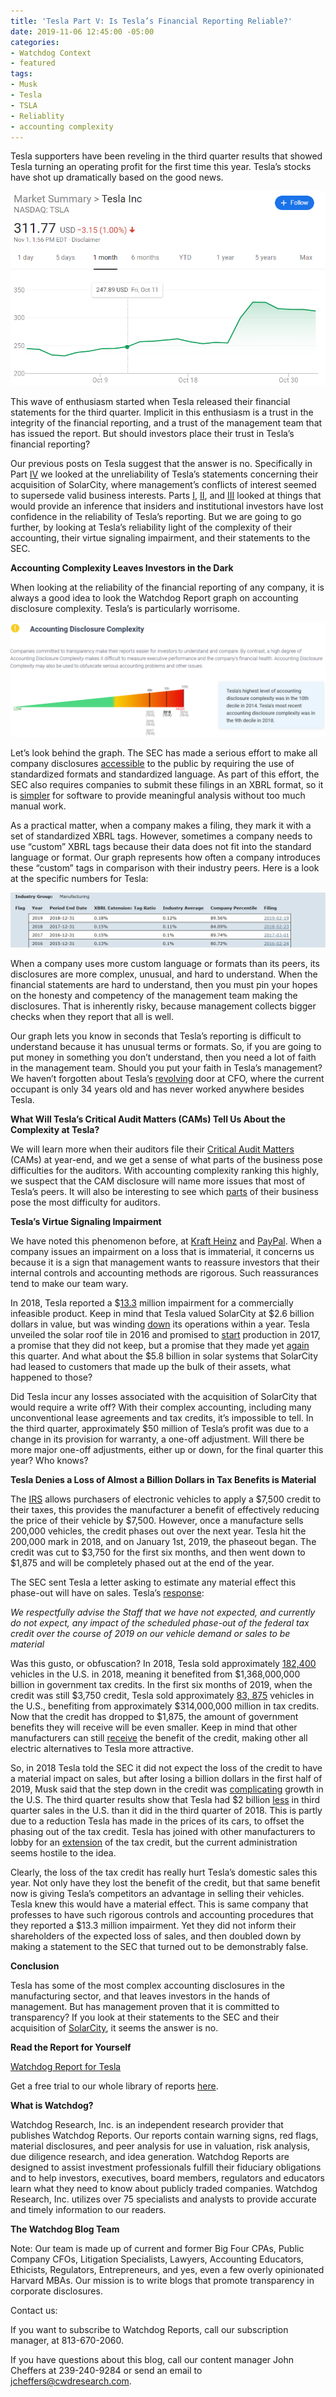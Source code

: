 ```yaml
---
title: 'Tesla Part V: Is Tesla’s Financial Reporting Reliable?'
date: 2019-11-06 12:45:00 -05:00
categories:
- Watchdog Context
- featured
tags:
- Musk
- Tesla
- TSLA
- Reliablity
- accounting complexity
---
```


Tesla supporters have been reveling in the third quarter results that showed Tesla turning an operating profit for the first time this year.  Tesla’s stocks have shot up dramatically based on the good news.

![Teslapt5 image1.png](/uploads/Teslapt5%20image1.png)

This wave of enthusiasm started when Tesla released their financial statements for the third quarter.  Implicit in this enthusiasm is a trust in the integrity of the financial reporting, and a trust of the management team that has issued the report.  But should investors place their trust in Tesla’s financial reporting?

Our previous posts on Tesla suggest that the answer is no. Specifically in Part [IV](https://blog.cwdresearch.com/posts/tesla-part-iv-solarcity-the-zombie-that-musk-cant-get-away-from/) we looked at the unreliability of Tesla’s statements concerning their acquisition of SolarCity, where management’s conflicts of interest seemed to supersede valid business interests.  Parts [I](https://blog.cwdresearch.com/posts/tesla-part-i-another-cfo-change-increases-the-probability-of-more-problems-at-tesla/), [II](https://blog.cwdresearch.com/posts/tesla-part-ii-just-how-unusual-is-it-for-four-directors-to-decline-reelection-in-the-same-year/), and [III](https://blog.cwdresearch.com/posts/tesla-part-iii-the-smart-money-is-getting-out-of-tesla/) looked at things that would provide an inference that insiders and institutional investors have lost confidence in the reliability of Tesla’s reporting.  But we are going to go further, by looking at Tesla’s reliability light of the complexity of their accounting, their virtue signaling impairment, and their statements to the SEC.

**Accounting Complexity Leaves Investors in the Dark**

When looking at the reliability of the financial reporting of any company, it is always a good idea to look the Watchdog Report graph on accounting disclosure complexity.  Tesla’s is particularly worrisome.

![Teslapt5 image2.png](/uploads/Teslapt5%20image2.png)

Let’s look behind the graph. The SEC has made a serious effort to make all company disclosures [accessible](https://www.sec.gov/page/osdhistoryandrulemaking) to the public by requiring the use of standardized formats and standardized language.  As part of this effort, the SEC also requires companies to submit these filings in an XBRL format, so it is [simpler](https://www.sec.gov/structureddata/what-is-structured-data) for software to provide meaningful analysis without too much manual work.

As a practical matter, when a company makes a filing, they mark it with a set of standardized XBRL tags.  However, sometimes a company needs to use “custom” XBRL tags because their data does not fit into the standard language or format.  Our graph represents how often a company introduces these “custom” tags in comparison with their industry peers. Here is a look at the specific numbers for Tesla:

![Teslapt5 image3.png](/uploads/Teslapt5%20image3.png)

When a company uses more custom language or formats than its peers, its disclosures are more complex, unusual, and hard to understand.  When the financial statements are hard to understand, then you must pin your hopes on the honesty and competency of the management team making the disclosures.  That is inherently risky, because management collects bigger checks when they report that all is well.

Our graph lets you know in seconds that Tesla’s reporting is difficult to understand because it has unusual terms or formats.  So, if you are going to put money in something you don’t understand, then you need a lot of faith in the management team.  Should you put your faith in Tesla’s management?  We haven’t forgotten about Tesla’s [revolving](https://blog.cwdresearch.com/posts/tesla-part-i-another-cfo-change-increases-the-probability-of-more-problems-at-tesla/) door at CFO, where the current occupant is only 34 years old and has never worked anywhere besides Tesla.

**What Will Tesla’s Critical Audit Matters (CAMs) Tell Us About the Complexity at Tesla?**

We will learn more when their auditors file their [Critical Audit Matters](https://pcaobus.org/Standards/Auditing/Pages/AS3101.aspx) (CAMs) at year-end, and we get a sense of what parts of the business pose difficulties for the auditors.  With accounting complexity ranking this highly, we suspect that the CAM disclosure will name more issues that most of Tesla’s peers.  It will also be interesting to see which [parts](https://blog.auditanalytics.com/progress-of-critical-audit-matters-cams/) of their business pose the most difficulty for auditors.

**Tesla’s Virtue Signaling Impairment**

We have noted this phenomenon before, at [Kraft Heinz](https://blog.cwdresearch.com/posts/kraft-heinz-warren-buffets-dunkirk/) and [PayPal](https://blog.cwdresearch.com/posts/paypal-obscuring-problems-from-new-acquisitions/).  When a company issues an impairment on a loss that is immaterial, it concerns us because it is a sign that management wants to reassure investors that their internal controls and accounting methods are rigorous.  Such reassurances tend to make our team wary.

In 2018, Tesla reported a $[13.3](https://www.sec.gov/Archives/edgar/data/1318605/000156459019003165/tsla-10k_20181231.htm) million impairment for a commercially infeasible product.  Keep in mind that Tesla valued SolarCity at $2.6 billion dollars in value, but was winding [down](https://www.fool.com/investing/2017/10/18/solarcity-teslas-solar-boondoggle.aspx) its operations within a year.   Tesla unveiled the solar roof tile in 2016 and promised to [start](https://www.sec.gov/Archives/edgar/data/1318605/000156459017009968/tsla-10q_20170331.htm) production in 2017, a promise that they did not keep, but a promise that they made yet [again](https://www.sec.gov/ix?doc=/Archives/edgar/data/1318605/000156459019038256/tsla-10q_20190930.htm) this quarter.  And what about the $5.8 billion in solar systems that SolarCity had leased to customers that made up the bulk of their assets, what happened to those?

Did Tesla incur any losses associated with the acquisition of SolarCity that would require a write off?  With their complex accounting, including many unconventional lease agreements and tax credits, it’s impossible to tell.  In the third quarter, approximately $50 million of Tesla’s profit was due to a change in its provision for warranty, a one-off adjustment.  Will there be more major one-off adjustments, either up or down, for the final quarter this year?  Who knows?

**Tesla Denies a Loss of Almost a Billion Dollars in Tax Benefits is Material**

The [IRS](https://www.irs.gov/businesses/plug-in-electric-vehicle-credit-irc-30-and-irc-30d) allows purchasers of electronic vehicles to apply a $7,500 credit to their taxes, this provides the manufacturer a benefit of effectively reducing the price of their vehicle by $7,500.  However, once a manufacture sells 200,000 vehicles, the credit phases out over the next year.  Tesla hit the 200,000 mark in 2018, and on January 1st, 2019, the phaseout began.  The credit was cut to $3,750 for the first six months, and then went down to $1,875 and will be completely phased out at the end of the year.

The SEC sent Tesla a letter asking to estimate any material effect this phase-out will have on sales.  Tesla’s [response](https://www.sec.gov/Archives/edgar/data/1318605/000156459018021925/filename1.htm):

*We respectfully advise the Staff that we have not expected, and currently do not expect, any impact of the scheduled phase-out of the federal tax credit over the course of 2019 on our vehicle demand or sales to be material*

Was this gusto, or obfuscation?  In 2018, Tesla sold approximately [182,400](https://www.autonews.com/sales/us-sales-rise-22-dec-saar-hits-2018-high) vehicles in the U.S. in 2018, meaning it benefited from $1,368,000,000 billion in government tax credits.  In the first six months of 2019, when the credit was still $3,750 credit, Tesla sold approximately  [83, 875](https://cleantechnica.com/2019/09/08/why-2nd-half-of-2019-will-be-better-for-tesla-than-1st-half-part-1/) vehicles in the U.S., benefiting from approximately $314,000,000 million in tax credits. Now that the credit has dropped to $1,875, the amount of government benefits they will receive will be even smaller.  Keep in mind that other manufacturers can still [receive](https://mashable.com/article/tesla-electric-vehicles-federal-tax-credit/) the benefit of the credit, making other all electric alternatives to Tesla more attractive.

So, in 2018 Tesla told the SEC it did not expect the loss of the credit to have a material impact on sales, but after losing a billion dollars in the first half of 2019, Musk said that the step down in the credit was [complicating](https://www.eenews.net/stories/1060814477) growth in the U.S.  The third quarter results show that Tesla had $2 billion [less](https://www.sec.gov/ix?doc=/Archives/edgar/data/1318605/000156459019038256/tsla-10q_20190930.htm) in third quarter sales in the U.S. than it did in the third quarter of 2018.  This is partly due to a reduction Tesla has made in the prices of its cars, to offset the phasing out of the tax credit.  Tesla has joined with other manufacturers to lobby for an [extension](https://www.reuters.com/article/us-autos-electric-taxcredit-exclusive/u-s-bill-to-boost-electric-car-tax-credits-could-rev-gm-tesla-idUSKCN1RM1NG) of the tax credit, but the current administration seems hostile to the idea.

Clearly, the loss of the tax credit has really hurt Tesla’s domestic sales this year.  Not only have they lost the benefit of the credit, but that same benefit now is giving Tesla’s competitors an advantage in selling their vehicles.  Tesla knew this would have a material effect.  This is same company that professes to have such rigorous controls and accounting procedures that they reported a $13.3 million impairment.    Yet they did not inform their shareholders of the expected loss of sales, and then doubled down by making a statement to the SEC that turned out to be demonstrably false.

**Conclusion**

Tesla has some of the most complex accounting disclosures in the manufacturing sector, and that leaves investors in the hands of management.  But has management proven that it is committed to transparency?  If you look at their statements to the SEC and their acquisition of [SolarCity](https://blog.cwdresearch.com/posts/tesla-part-iv-solarcity-the-zombie-that-musk-cant-get-away-from/), it seems the answer is no.

**Read the Report for Yourself**

[Watchdog Report for Tesla](/uploads/Watchdog%20Report%20for%20Tesla,%20Inc.%20-%20TSLA%2011.6.19.pdf)

Get a free trial to our whole library of reports [here](https://www.cwdresearch.com/free-trial).

**What is Watchdog?**

Watchdog Research, Inc. is an independent research provider that publishes Watchdog Reports. Our reports contain warning signs, red flags, material disclosures, and peer analysis for use in valuation, risk analysis, due diligence research, and idea generation. Watchdog Reports are designed to assist investment professionals fulfill their fiduciary obligations and to help investors, executives, board members, regulators and educators learn what they need to know about publicly traded companies. Watchdog Research, Inc. utilizes over 75 specialists and analysts to provide accurate and timely information to our readers.

**The Watchdog Blog Team**

Note:  Our team is made up of current and former Big Four CPAs, Public Company CFOs, Litigation Specialists, Lawyers, Accounting Educators, Ethicists, Regulators,  Entrepreneurs, and yes, even a few overly opinionated Harvard MBAs.  Our mission is to write blogs that promote transparency in corporate disclosures.

Contact us:

If you want to subscribe to Watchdog Reports, call our subscription manager, at 813-670-2060.

If you have questions about this blog, call our content manager John Cheffers at 239-240-9284 or send an email to jcheffers@cwdresearch.com.